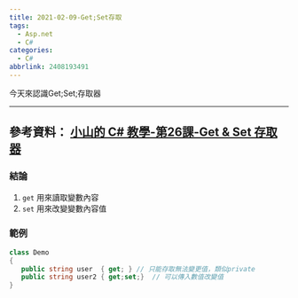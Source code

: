 ```yaml
---
title: 2021-02-09-Get;Set存取
tags:
  - Asp.net
  - C#
categories:
  - C#
abbrlink: 2408193491
---
```

今天來認識Get;Set;存取器
<!-- more -->
---
參考資料：
[小山的 C# 教學-第26課-Get & Set 存取器](https://www.youtube.com/watch?v=6PksSUFebeE&list=PLbXghSoQcLZtWqTA8q1NsByVpINoROHHe&index=28)
---
### 結論
1. `get` 用來讀取變數內容
2. `set` 用來改變變數內容值


### 範例
```C#
class Demo
{
   public string user  { get; } // 只能存取無法變更值，類似private 
   public string user2 { get;set;}  // 可以傳入數值改變值
}

```
